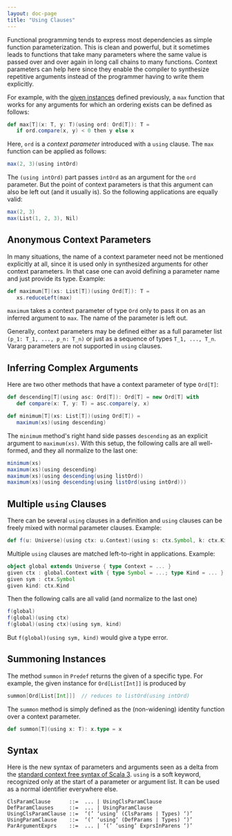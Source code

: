 ```yaml
---
layout: doc-page
title: "Using Clauses"
---
```


Functional programming tends to express most dependencies as simple function parameterization.
This is clean and powerful, but it sometimes leads to functions that take many parameters where the same value is passed over and over again in long call chains to many
functions. Context parameters can help here since they enable the compiler to synthesize
repetitive arguments instead of the programmer having to write them explicitly.

For example, with the [given instances](./givens.md) defined previously,
a `max` function that works for any arguments for which an ordering exists can be defined as follows:
```scala
def max[T](x: T, y: T)(using ord: Ord[T]): T =
   if ord.compare(x, y) < 0 then y else x
```
Here, `ord` is a _context parameter_ introduced with a `using` clause.
The `max` function can be applied as follows:
```scala
max(2, 3)(using intOrd)
```
The `(using intOrd)` part passes `intOrd` as an argument for the `ord` parameter. But the point of context parameters is that this argument can also be left out (and it usually is). So the following applications are equally valid:
```scala
max(2, 3)
max(List(1, 2, 3), Nil)
```

## Anonymous Context Parameters

In many situations, the name of a context parameter need not be
mentioned explicitly at all, since it is used only in synthesized arguments for
other context parameters. In that case one can avoid defining a parameter name
and just provide its type. Example:
```scala
def maximum[T](xs: List[T])(using Ord[T]): T =
   xs.reduceLeft(max)
```
`maximum` takes a context parameter of type `Ord` only to pass it on as an
inferred argument to `max`. The name of the parameter is left out.

Generally, context parameters may be defined either as a full parameter list `(p_1: T_1, ..., p_n: T_n)` or just as a sequence of types `T_1, ..., T_n`. Vararg parameters are not supported in `using` clauses.

## Inferring Complex Arguments

Here are two other methods that have a context parameter of type `Ord[T]`:
```scala
def descending[T](using asc: Ord[T]): Ord[T] = new Ord[T] with
   def compare(x: T, y: T) = asc.compare(y, x)

def minimum[T](xs: List[T])(using Ord[T]) =
   maximum(xs)(using descending)
```
The `minimum` method's right hand side passes `descending` as an explicit argument to `maximum(xs)`.
With this setup, the following calls are all well-formed, and they all normalize to the last one:
```scala
minimum(xs)
maximum(xs)(using descending)
maximum(xs)(using descending(using listOrd))
maximum(xs)(using descending(using listOrd(using intOrd)))
```

## Multiple `using` Clauses

There can be several `using` clauses in a definition and `using` clauses can be freely mixed with normal parameter clauses. Example:
```scala
def f(u: Universe)(using ctx: u.Context)(using s: ctx.Symbol, k: ctx.Kind) = ...
```
Multiple `using` clauses are matched left-to-right in applications. Example:
```scala
object global extends Universe { type Context = ... }
given ctx : global.Context with { type Symbol = ...; type Kind = ... }
given sym : ctx.Symbol
given kind: ctx.Kind
```
Then the following calls are all valid (and normalize to the last one)
```scala
f(global)
f(global)(using ctx)
f(global)(using ctx)(using sym, kind)
```
But `f(global)(using sym, kind)` would give a type error.


## Summoning Instances

The method `summon` in `Predef` returns the given of a specific type. For example,
the given instance for `Ord[List[Int]]` is produced by
```scala
summon[Ord[List[Int]]]  // reduces to listOrd(using intOrd)
```
The `summon` method is simply defined as the (non-widening) identity function over a context parameter.
```scala
def summon[T](using x: T): x.type = x
```

## Syntax

Here is the new syntax of parameters and arguments seen as a delta from the [standard context free syntax of Scala 3](../syntax.md). `using` is a soft keyword, recognized only at the start of a parameter or argument list. It can be used as a normal identifier everywhere else.
```
ClsParamClause      ::=  ... | UsingClsParamClause
DefParamClauses     ::=  ... | UsingParamClause
UsingClsParamClause ::=  ‘(’ ‘using’ (ClsParams | Types) ‘)’
UsingParamClause    ::=  ‘(’ ‘using’ (DefParams | Types) ‘)’
ParArgumentExprs    ::=  ... | ‘(’ ‘using’ ExprsInParens ‘)’
```
